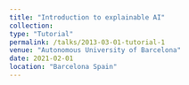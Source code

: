 ```yaml
---
title: "Introduction to explainable AI"
collection: 
type: "Tutorial"
permalink: /talks/2013-03-01-tutorial-1
venue: "Autonomous University of Barcelona"
date: 2021-02-01
location: "Barcelona Spain"
---
```

